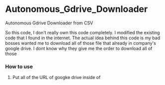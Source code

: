# Autonomous_Gdrive_Downloader
Autonomous Gdrive Downloader from CSV

So this code, I don't really own this code completely. I modified the existing code that I found in the internet. 
The actual idea behind this code is my bad bosses wanted me to download all of those file that already in company's google drive. I dont know why they give me the order to download all of those

### How to use
1. Put all of the URL of googke drive inside of 

